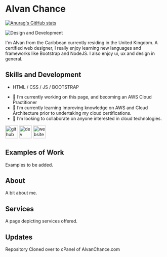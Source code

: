 # Alvan Chance
[![Anurag's GitHub stats](https://github-readme-stats.vercel.app/api?username=alvanchance)](https://github.com/anuraghazra/github-readme-stats)

![Design and Development](https://arturssmirnovs.github.io/github-profile-readme-generator/)

I'm Alvan from the Caribbean currently residing in the United Kingdom. A certified web designer, I really enjoy learning new languages and frameworks like Bootstrap and NodeJS. I also enjoy ui, ux and design in general.

## Skills and Development

* HTML / CSS / JS / BOOTSTRAP

- 🔭 I’m currently working on this page, and becoming an AWS Cloud Practitioner 
- 🌱 I’m currently learning Improving knowledge on AWS and Cloud Architecture prior to undertaking my cloud certifications. 
- 👯 I’m looking to collaborate on anyone interested in cloud technologies. 

[<img src='https://cdn.jsdelivr.net/npm/simple-icons@3.0.1/icons/github.svg' alt='github' height='40'>](https://github.com/alvanchance)  [<img src='https://cdn.jsdelivr.net/npm/simple-icons@3.0.1/icons/dev-dot-to.svg' alt='dev' height='40'>](https://dev.to/alvanchance)  [<img src='https://cdn.jsdelivr.net/npm/simple-icons@3.0.1/icons/icloud.svg' alt='website' height='40'>](https://www.alvanchance.com)

## Examples of Work

Examples to be added.

## About

A bit about me.

## Services
A page depicting services offered.

## Updates
Repository Cloned over to cPanel of AlvanChance.com

